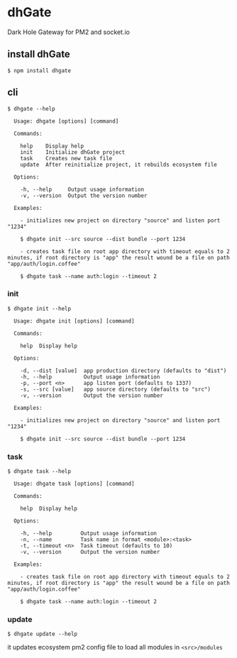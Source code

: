 # dhGate
Dark Hole Gateway for PM2 and socket.io

## install dhGate
`$ npm install dhgate`

## cli

`$ dhgate --help`

```
  Usage: dhgate [options] [command]
  
  Commands:
  
    help    Display help
    init    Initialize dhGate project
    task    Creates new task file
    update  After reinitialize project, it rebuilds ecosystem file
  
  Options:
  
    -h, --help     Output usage information
    -v, --version  Output the version number
  
  Examples:
  
    - initializes new project on directory "source" and listen port "1234"

    $ dhgate init --src source --dist bundle --port 1234

    - creates task file on root app directory with timeout equals to 2 minutes, if root directory is "app" the result wound be a file on path "app/auth/login.coffee"

    $ dhgate task --name auth:login --timeout 2
```

### init

`$ dhgate init --help`

```
  Usage: dhgate init [options] [command]
  
  Commands:
  
    help  Display help
  
  Options:
  
    -d, --dist [value]  app production directory (defaults to "dist")
    -h, --help          Output usage information
    -p, --port <n>      app listen port (defaults to 1337)
    -s, --src [value]   app source directory (defaults to "src")
    -v, --version       Output the version number
  
  Examples:
  
    - initializes new project on directory "source" and listen port "1234"

    $ dhgate init --src source --dist bundle --port 1234
```

### task

`$ dhgate task --help`

```
  Usage: dhgate task [options] [command]
  
  Commands:
  
    help  Display help
  
  Options:
  
    -h, --help         Output usage information
    -n, --name         Task name in format <module>:<task>
    -t, --timeout <n>  Task timeout (defaults to 10)
    -v, --version      Output the version number
  
  Examples:
  
    - creates task file on root app directory with timeout equals to 2 minutes, if root directory is "app" the result wound be a file on path "app/auth/login.coffee"

    $ dhgate task --name auth:login --timeout 2
```

### update

`$ dhgate update --help`

it updates ecosystem pm2 config file to load all modules in `<src>/modules`


